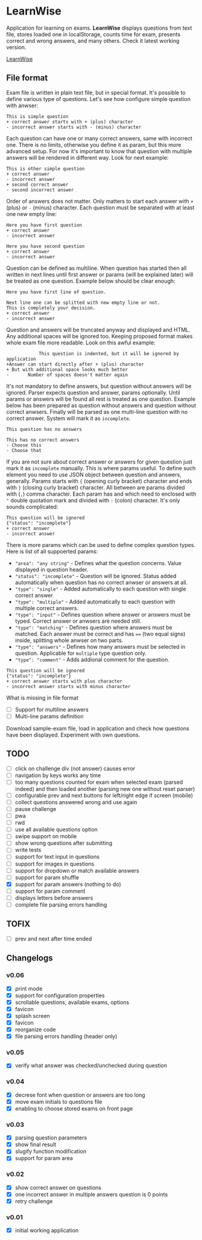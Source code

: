 # LearnWise

Application for learning on exams. __LearnWise__ displays questions from text file, stores loaded one in localStorage, counts time for exam, presents correct and wrong answers, and many others. Check it latest working version.

[LearnWise](https://lukasz-jakub-adamczuk.github.io/codemarker/)

## File format

Exam file is written in plain text file, but in special format. It's possible to define various type of questions. Let's see how configure simple question with anwser:
```
This is simple question
+ correct answer starts with + (plus) character
- incorrect answer starts with - (minus) character
```

Each question can have one or many correct answers, same with incorrect one. There is no limits, otherwise you define it as param, but this more advanced setup. For now it's important to know that question with multiple answers will be rendered in different way. Look for next example:
```
This is other simple question
+ correct answer
- incorrect answer
+ second correct answer
- second incorrect answer
```

Order of answers does not matter. Only matters to start each answer with `+` (plus) or `-` (minus) character. Each question must be separated with at least one new empty line:
```
Here you have first question
+ correct answer
- incorrect answer

Here you have second question
+ correct answer
- incorrect answer
```

Question can be defined as multiline. When question has started then all written in next lines until first answer or params (will be explained later) will be treated as one question. Example below should be clear enough:
```
Here you have first line of question.

Next line one can be splitted with new empty line or not.
This is completely your decision.
+ correct answer
- incorrect answer
```

Question and answers will be truncated anyway and displayed and HTML. Any additional spaces will be ignored too. Keeping proposed format makes whole exam file more readable. Look on this awful example:
```
            This question is indented, but it will be ignored by application
+Answer can start directly after + (plus) character
+ But with additional space looks much better
-       Number of spaces doesn't matter again
```

It's not mandatory to define answers, but question without answers will be ignored. Parser expects question and answer, params optionally. Until params or answers will be found all rest is treated as one question. Example below has been prepared as question without answers and question without correct anwsers. Finally will be parsed as one multi-line question with no correct answer. System will mark it as `incomplete`.
```
This question has no answers

This has no correct answers
- Choose this
- Choose that
```

If you are not sure about correct answer or answers for given question just mark it as `incomplete` manually. This is where params useful. To define such element you need to use JSON object between question and answers, generally. Params starts with `{` (opening curly bracket) character and ends with `}` (closing curly bracket) character. All between are params divided with (`,`) comma character. Each param has *<key>* and *<value>* which need to enclosed with `"` double quotation mark and divided with `:` (colon) character. It's only sounds complicated:
```
This question will be ignored
{"status": "incomplete"}
+ correct answer
- incorrect answer
```

There is more params which can be used to define complex question types. Here is list of all suppoerted params:
- `"area": "any string"` - Defines what the question concerns. Value displayed in question header.
- `"status": "incomplete"` - Question will be ignored. Status added automatically when question has no correct anwser or answers at all.
- `"type": "single"` - Added automatically to each question with single correct answer.
- `"type": "multiple"` - Added automatically to each question with multiple correct answers.
- `"type": "input"` - Defines question where answer or answers must be typed. Correct answer or anwsers are needed still.
- `"type": "matching"` - Defines question where answers must be matched. Each answer must be correct and has `==` (two equal signs) inside, splitting whole anwser on two parts.
- `"type": "answers"` - Defines how many answers must be selected in question. Applicable for `multiple` type question only.
- `"type": "comment"` - Adds addional comment for the question.

```
This question will be ignored
{"status": "incomplete"}
+ correct answer starts with plus character
- incorrect answer starts with minus character
```

What is missing in file format
- [ ] Support for multiline answers
- [ ] Multi-line params definition

Download sample-exam file, load in application and check how questions have been displayed. Experiment with own questions.

## TODO
- [ ] click on challenge div (not answer) causes error
- [ ] navigation by keys works any time
- [ ] too many questions counted for exam when selected exam (parsed indeed) and then loaded another (parsing new one without reset parser)
- [ ] configurable prev and next buttons for left/right edge if screen (mobile)
- [ ] collect questions answered wrong and use again
- [ ] pause challenge
- [ ] pwa
- [ ] rwd
- [ ] use all available questions option
- [ ] swipe support on mobile
- [ ] show wrong questions after submitting
- [ ] write tests
- [ ] support for text input in questions
- [ ] support for images in questions
- [ ] support for dropdown or match available answers
- [ ] support for param shuffle
- [x] support for param answers (nothing to do)
- [ ] support for param comment
- [ ] displays letters before answers
- [ ] complete file parsing errors handling

## TOFIX
- [ ] prev and next after time ended

## Changelogs
### v0.06
- [x] print mode
- [x] support for configuration properties
- [x] scrollable questions, available exams, options
- [x] favicon
- [x] splash screen
- [x] favicon
- [x] reorganize code
- [x] file parsing errors handling (header only)

### v0.05
- [x] verify what answer was checked/unchecked during question

### v0.04
- [x] decrese font when question or answers are too long
- [x] move exam initials to questions file
- [x] enabling to choose stored exams on front page

### v0.03
- [x] parsing question parameters
- [x] show final result
- [x] slugify function modification
- [x] support for param area

### v0.02
- [x] show correct answer on questions
- [x] one incorrect answer in multiple answers question is 0 points
- [x] retry challenge

### v0.01
- [x] initial working application
